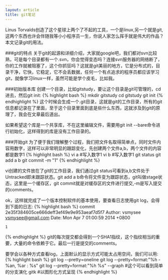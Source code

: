 ```yaml
---
layout: article
title: git笔记
---
```


Linus Torvalds创造了这个星球上两个了不起的工具，一个是linux,另一个就是git,这两个东西也许会伴随我等小小程序员一生，你说人家怎么挥手就是伟大的作品？本文记录git的用法。

###git的特点
关于git的起源和详细介绍，大家就google吧，我们都对svn比较熟，可是每个目录都有一个.svn，你会觉得变态吗？连接svn服务器的网络断了，你的工作就被阻塞了，这个你抓狂吗？这就是git美丽的地方，它是分布式的，目录干净，它快，它稳定，它不会丢数据，任何一个有点追求的程序员都应该学习git，就像学习linux一样，虽然可能是学个皮毛，比如我。

###初始版本库
创建一个目录，比如gitstudy，要让这个目录是git可管理的，cd进去，然后git init:
{% highlight bash %}
mkdir gitstudy
cd gitstudy
git init
{% endhighlight %}
这个时候会生成一个.git目录，这就是git的工作目录，所有的git信息都记录在了里面，至于这个目录里面到底是些什么东西，这就涉及到git的原理了，我会在文章最后道出。

如果希望这个库是一个共享库，不在这里编辑文件，需要用git init --bare命令进行初始化，这样得到的库是没有工作目录的。

###开始git
为了便于我们理解整个过程，我们把文件名取得简单点，同时文件内容用数字，这样可以非常明显的跟踪变化，先创建两个文件a,b，两个文件的内容都是数字1
{% highlight bash %}
vi a #写入数字1
vi b #写入数字1
git status
git add a b
git commit -m "1"
{% endhighlight %}

vi创建的文件放在了git的工作目录，我们通过git status可看到a,b文件处于Untracked即未跟踪状态。git add a b命令将文件变为跟踪状态，git叫做stage状态，这里是一个缓存区，git commit就是对缓存区的文件进行提交,-m是写入提交的comments。

ok，这样就完成了一个版本控制软件的基本使用，要查看日志使用git log，会得到下面的日志:
{% highlight bash %}
commit 2e35f384605ce666deff3ef49e9e953aeaf7d5f7
Author: vsmysee <vsmysee@gmail.com>
Date:   Mon Apr 7 01:00:59 2014 +0800

    1
{% endhighlight %}
git的每次提交都会得到一个SHA1指纹，这个指纹相当的重要，大量的命令依赖于它。最后一行是提交的comments。

要学会以各种方式查看log，上面默认的显示方式可能太占用空间，我们可以用:
{% highlight bash %}
git log --pretty=oneline
git log --pretty=format:"%h - %an, %ar : %s"
git log --pretty=format:"%h %s" --graph #这个可以看到简单的分支演化
gitk #以图形化方式呈现
{% endhighlight %}
